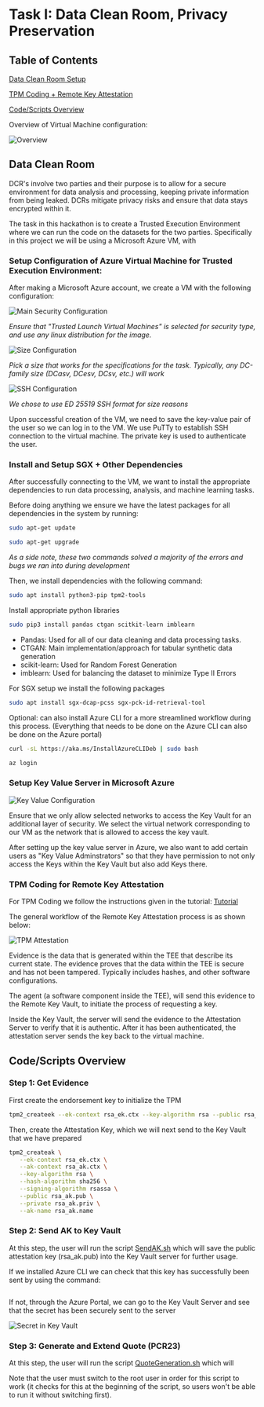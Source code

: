 # Task I: Data Clean Room, Privacy Preservation

## Table of Contents
[Data Clean Room Setup](#data-clean-room)

[TPM Coding + Remote Key Attestation](#tpm-coding-for-remote-key-attestation)

[Code/Scripts Overview](#codescripts-overview)

Overview of Virtual Machine configuration:

![Overview](./img/overview.png)

## Data Clean Room

DCR's involve two parties and their purpose is to allow for a secure environment for data analysis and processing, keeping private information from being leaked. DCRs mitigate privacy risks and ensure that data stays encrypted within it. 

The task in this hackathon is to create a Trusted Execution Environment where we can run the code on the datasets for the two parties. Specifically in this project we will be using a Microsoft Azure VM, with 

### Setup Configuration of Azure Virtual Machine for Trusted Execution Environment:

After making a Microsoft Azure account, we create a VM with the following configuration:

![Main Security Configuration](./img/security-config.png)

*Ensure that "Trusted Launch Virtual Machines" is selected for security type, and use any linux distribution for the image.*

![Size Configuration](./img/vm-size-config.png)

*Pick a size that works for the specifications for the task. Typically, any DC-family size (DCasv, DCesv, DCsv, etc.) will work*

![SSH Configuration](./img/ssh-config.png)

*We chose to use ED 25519 SSH format for size reasons*

Upon successful creation of the VM, we need to save the key-value pair of the user so we can log in to the VM. We use PuTTy to establish SSH connection to the virtual machine. The private key is used to authenticate the user.

### Install and Setup SGX + Other Dependencies

After successfully connecting to the VM, we want to install the appropriate dependencies to run data processing, analysis, and machine learning tasks. 

Before doing anything we ensure we have the latest packages for all dependencies in the system by running: 

```sh
sudo apt-get update
```
```sh
sudo apt-get upgrade
```
*As a side note, these two commands solved a majority of the errors and bugs we ran into during development*

Then, we install dependencies with the following command:
```sh
sudo apt install python3-pip tpm2-tools 
```

Install appropriate python libraries
```sh
sudo pip3 install pandas ctgan scitkit-learn imblearn
```

- Pandas: Used for all of our data cleaning and data processing tasks.
- CTGAN: Main implementation/approach for tabular synthetic data generation 
- scikit-learn: Used for Random Forest Generation
- imblearn: Used for balancing the dataset to minimize Type II Errors

For SGX setup we install the following packages
```sh
sudo apt install sgx-dcap-pcss sgx-pck-id-retrieval-tool
```

Optional: can also install Azure CLI for a more streamlined workflow during this process. (Everything that needs to be done on the Azure CLI can also be done on the Azure portal)

```sh
curl -sL https://aka.ms/InstallAzureCLIDeb | sudo bash

az login
```

### Setup Key Value Server in Microsoft Azure

![Key Value Configuration](./img/key-vault-config.png)

Ensure that we only allow selected networks to access the Key Vault for an additional layer of security. We select the virtual network corresponding to our VM as the network that is allowed to access the key vault. 

After setting up the key value server in Azure, we also want to add certain users as "Key Value Adminstrators" so that they have permission to not only access the Keys within the Key Vault but also add Keys there.

### TPM Coding for Remote Key Attestation

For TPM Coding we follow the instructions given in the tutorial: [Tutorial](https://gist.github.com/kenplusplus/f025d04047bc044e139d105b4c708d78)

The general workflow of the Remote Key Attestation process is as shown below:

![TPM Attestation](./img/tpm-attest.png)

Evidence is the data that is generated within the TEE that describe its current state. The evidence proves that the data within the TEE is secure and has not been tampered. Typically includes hashes, and other software configurations. 

The agent (a software component inside the TEE), will send this evidence to the Remote Key Vault, to initiate the process of requesting a key. 

Inside the Key Vault, the server will send the evidence to the Attestation Server to verify that it is authentic. After it has been authenticated, the attestation server sends the key back to the virtual machine. 

## Code/Scripts Overview

### Step 1: Get Evidence 

First create the endorsement key to initialize the TPM

```sh
tpm2_createek --ek-context rsa_ek.ctx --key-algorithm rsa --public rsa_ek.pub
```

Then, create the Attestation Key, which we will next send to the Key Vault that we have prepared

```sh
tpm2_createak \
   --ek-context rsa_ek.ctx \
   --ak-context rsa_ak.ctx \
   --key-algorithm rsa \
   --hash-algorithm sha256 \
   --signing-algorithm rsassa \
   --public rsa_ak.pub \
   --private rsa_ak.priv \
   --ak-name rsa_ak.name
```

### Step 2: Send AK to Key Vault

At this step, the user will run the script [SendAK.sh](https://github.com/akannan05/ges24/blob/main/Part%20I%20-%20DCR/src/SendAK.sh) which will save the public attestation key (rsa_ak.pub) into the Key Vault server for further usage.

If we installed Azure CLI we can check that this key has successfully been sent by using the command:

```sh

```

If not, through the Azure Portal, we can go to the Key Vault Server and see that the secret has been securely sent to the server

![Secret in Key Vault](img/secret-vault.png)

### Step 3: Generate and Extend Quote (PCR23)

At this step, the user will run the script [QuoteGeneration.sh](https://github.com/akannan05/ges24/blob/main/Part%20I%20-%20DCR/src/QuoteGeneration.sh) which will 

Note that the user must switch to the root user in order for this script to work (it checks for this at the beginning of the script, so users won't be able to run it without switching first).



